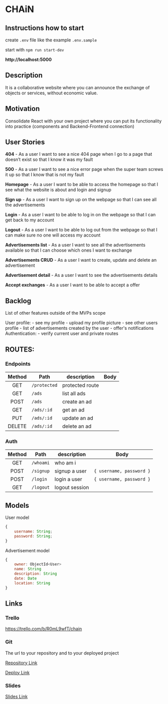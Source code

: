 # CHAiN

## Instructions how to start

create `.env` file like the example `.env.sample`

start with `npm run start-dev`

**http://localhost:5000**

## Description

It is a collaborative website where you can announce the exchange of objects or services, without economic value.

## Motivation

Consolidate React with your own project where you can put its functionality into practice (components and Backend-Frontend connection)

## User Stories

**404** - As a user I want to see a nice 404 page when I go to a page that doesn’t exist so that I know it was my fault

**500** - As a user I want to see a nice error page when the super team screws it up so that I know that is not my fault

**Homepage** - As a user I want to be able to access the homepage so that I see what the website is about and login and signup

**Sign up** - As a user I want to sign up on the webpage so that I can see all the advertisements

**Login** - As a user I want to be able to log in on the webpage so that I can get back to my account

**Logout** - As a user I want to be able to log out from the webpage so that I can make sure no one will access my account

**Advertisements list** - As a user I want to see all the advertisements available so that I can choose which ones I want to exchange

**Advertisements CRUD** - As a user I want to create, update and delete an advertisement

**Advertisement detail** - As a user I want to see the advertisements details

**Accept exchanges** - As a user I want to be able to accept a offer

## Backlog

List of other features outside of the MVPs scope

User profile: - see my profile - upload my profile picture - see other users profile - list of advertisements created by the user - offer's notifications
Authentication: - verify current user and private routes

## ROUTES:

### Endpoints

| Method  | Path         | description     | Body |
| :----:  | ------------ | --------------- | ---- |
|  GET    | `/protected` | protected route |      |
|  GET    | `/ads     `  | list all ads    |      |
|  POST   | `/ads`       | create an ad    |      |
|  GET    | `/ads/:id`   | get an ad       |      |
|  PUT    | `/ads/:id`   | update an ad    |      |
|  DELETE | `/ads/:id`   | delete an ad    |      |



### Auth

| Method | Path      | description    | Body                     |
| :----: | --------- | -------------- | ------------------------ |
|  GET   | `/whoami` | who am i       |                          |
|  POST  | `/signup` | signup a user  | `{ username, password }` |
|  POST  | `/login`  | login a user   | `{ username, password }` |
|  GET   | `/logout` | logout session |                          |

## Models

User model

```javascript
{
	username: String;
	password: String;
}
```

Advertisement model

```javascript
{
	owner: ObjectId<User>
	name: String
	description: String
	date: Date
	location: String
}
```

## Links

### Trello

https://trello.com/b/R0mL9wfT/chain

### Git

The url to your repository and to your deployed project

[Repository Link](https://github.com/raquelmu/chain-backend)

[Deploy Link](http://heroku.com/)

### Slides

[Slides Link](https://docs.google.com/presentation/d/19rCdx6dtsoV4AR1DGNXZQsT_uFB1OcjoyvwzVWUYvAM/edit#slide=id.p)
